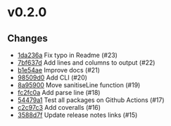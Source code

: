 # v0.2.0

## Changes
- [1da236a](../../commit/1da236a) Fix typo in Readme (#23)
- [7bf637d](../../commit/7bf637d) Add lines and columns to output (#22)
- [b1e54ae](../../commit/b1e54ae) Improve docs (#21)
- [98509d0](../../commit/98509d0) Add CLI (#20)
- [8a95900](../../commit/8a95900) Move sanitiseLine function (#19)
- [fc2fc0a](../../commit/fc2fc0a) Add parse line (#18)
- [54479a1](../../commit/54479a1) Test all packages on Github Actions (#17)
- [c2c97c3](../../commit/c2c97c3) Add coveralls (#16)
- [3588d7f](../../commit/3588d7f) Update release notes links (#15)

